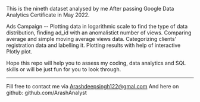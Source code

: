 This is the nineth dataset analysed by me After passing Google Data Analytics Certificate in May 2022.   


Ads Campaign -- Plotting data in logarithmic scale to find the type of data distribution, finding ad_id with an anomalistict number of views. Comparing average and simple moving average views data. Categorizing clients' registration data and labelling it. Plotting results with help of interactive Plotly plot.    



Hope this repo will help you to assess my coding, data analytics and SQL skills or will be just fun for you to look through.    



--------------------------------------------
Fill free to contact me via Arashdeepsingh122@gmal.com
And here on github: github.com/ArashAnalyst
